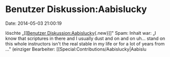 Benutzer Diskussion:Aabislucky
==============================

Date: 2014-05-03 21:00:19

löschte „\[\[[Benutzer
Diskussion:Aabislucky](http://www.yacy-websuche.de/wiki/index.php?title=Benutzer_Diskussion:Aabislucky&action=edit&redlink=1 "Benutzer Diskussion:Aabislucky (Seite nicht vorhanden)"){.new}\]\]"
Spam: Inhalt war: „I know that scriptures in there and I usually dust
and on and on uh\... stand on this whole instructors isn\'t the real
stable in my life or for a lot of years from ..." (einziger Bearbeiter:
\[\[Special:Contributions/Aabislucky\|Aabislu
